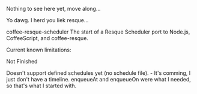 Nothing to see here yet, move along...

Yo dawg. I herd you liek resque...

coffee-resque-scheduler
The start of a Resque Scheduler port to Node.js, CoffeeScript, and coffee-resque.

Current known limitations:

  Not Finished

  Doesn't support defined schedules yet (no schedule file).
    - It's comming, I just don't have a timeline.
      enqueueAt and enqueueOn were what I needed, so that's 
      what I started with.